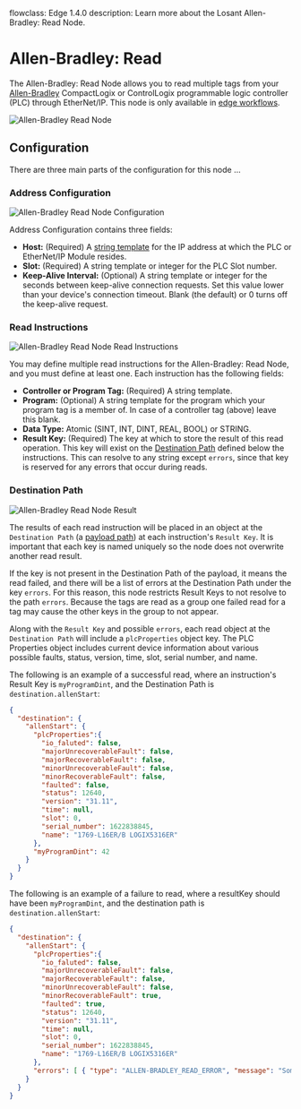 flowclass: Edge 1.4.0
description: Learn more about the Losant Allen-Bradley: Read Node.

# Allen-Bradley: Read

The Allen-Bradley: Read Node allows you to read multiple tags from your [Allen-Bradley](https://en.wikipedia.org/wiki/Allen-Bradley) CompactLogix or ControlLogix programmable logic controller (PLC) through EtherNet/IP. This node is only available in [edge workflows](/workflows/edge-workflows/).

![Allen-Bradley Read Node](/images/workflows/data/allen-bradley-read-node.png "Allen-Bradley Read Node")

## Configuration

There are three main parts of the configuration for this node ...

### Address Configuration

![Allen-Bradley Read Node Configuration](/images/workflows/data/allen-bradley-read-node-connection.png "Allen-Bradley Read Node Configuration")

Address Configuration contains three fields:

* **Host:** (Required) A [string template](/workflows/accessing-payload-data/#string-templates) for the IP address at which the PLC or EtherNet/IP Module resides.
* **Slot:** (Required) A string template or integer for the PLC Slot number.
* **Keep-Alive Interval:** (Optional) A string template or integer for the seconds between keep-alive connection requests. Set this value lower than your device's connection timeout. Blank (the default) or 0 turns off the keep-alive request.

### Read Instructions

![Allen-Bradley Read Node Read Instructions](/images/workflows/data/allen-bradley-read-node-instructions.png "Allen-Bradley Read Node Instructions")

You may define multiple read instructions for the Allen-Bradley: Read Node, and you must define at least one. Each instruction has the following fields:

* **Controller or Program Tag:** (Required) A string template.
* **Program:** (Optional) A string template for the program which your program tag is a member of. In case of a controller tag (above) leave this blank. 
* **Data Type:** Atomic (SINT, INT, DINT, REAL, BOOL) or STRING.
* **Result Key:** (Required) The key at which to store the result of this read operation. This key will exist on the [Destination Path](#result) defined below the instructions. This can resolve to any string except `errors`, since that key is reserved for any errors that occur during reads.

### Destination Path

![Allen-Bradley Read Node Result](/images/workflows/data/allen-bradley-read-node-path.png "Allen-Bradley Read Node Result")

The results of each read instruction will be placed in an object at the `Destination Path` (a [payload path](/workflows/accessing-payload-data/#payload-paths)) at each instruction's `Result Key`. It is important that each key is named uniquely so the node does not overwrite another read result.

If the key is not present in the Destination Path of the payload, it means the read failed, and there will be a list of errors at the Destination Path under the key `errors`. For this reason, this node restricts Result Keys to not resolve to the path `errors`. Because the tags are read as a group one failed read for a tag may cause the other keys in the group to not appear.

Along with the `Result Key` and possible `errors`, each read object at the `Destination Path` will include a `plcProperties` object key. The PLC Properties object includes current device information about various possible faults, status, version, time, slot, serial number, and name.

The following is an example of a successful read, where an instruction's Result Key is `myProgramDint`, and the Destination Path is `destination.allenStart`:

```json
{
  "destination": {
    "allenStart": {
      "plcProperties":{
        "io_faluted": false,
        "majorUnrecoverableFault": false,
        "majorRecoverableFault": false,
        "minorUnrecoverableFault": false,
        "minorRecoverableFault": false,
        "faulted": false,
        "status": 12640,
        "version": "31.11",
        "time": null,
        "slot": 0,
        "serial_number": 1622838845,
        "name": "1769-L16ER/B LOGIX5316ER"
      },
      "myProgramDint": 42
    }
  }
}
```

The following is an example of a failure to read, where a resultKey should have been `myProgramDint`, and the destination path is `destination.allenStart`:

```json
{
  "destination": {
    "allenStart": {
      "plcProperties":{
        "io_faluted": false,
        "majorUnrecoverableFault": false,
        "majorRecoverableFault": false,
        "minorUnrecoverableFault": false,
        "minorRecoverableFault": true,
        "faulted": true,
        "status": 12640,
        "version": "31.11",
        "time": null,
        "slot": 0,
        "serial_number": 1622838845,
        "name": "1769-L16ER/B LOGIX5316ER"
      },
      "errors": [ { "type": "ALLEN-BRADLEY_READ_ERROR", "message": "Something useful to help you fix the issue." } ]
    }
  }
}
```
